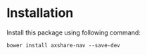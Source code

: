 # Installation
Install this package using following command:
```
bower install axshare-nav --save-dev
```
